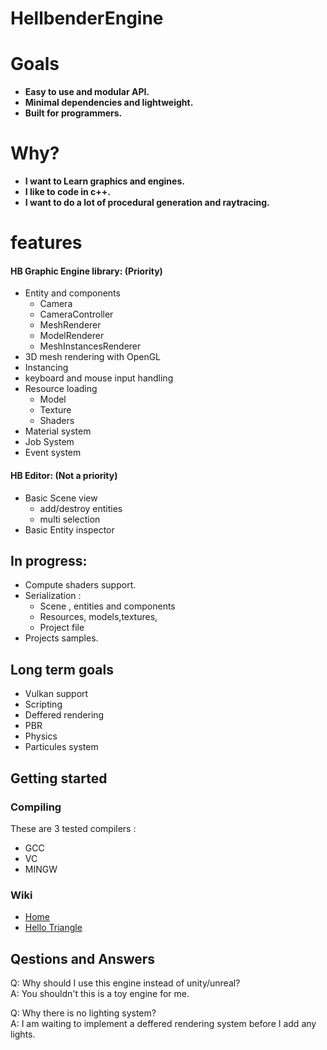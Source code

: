 # HellbenderEngine

# Goals 
- **Easy to use and modular API.**
- **Minimal dependencies and lightweight.**
- **Built for programmers.**

# Why?
- **I want to Learn graphics and engines.**
- **I like to code in c++.**
- **I want to do a lot of procedural generation and raytracing.**

# features
#### HB Graphic Engine library: (Priority)
- Entity and components
	- Camera
	- CameraController
	- MeshRenderer
	- ModelRenderer
	- MeshInstancesRenderer
- 3D mesh rendering with OpenGL
- Instancing
- keyboard and mouse input handling
- Resource loading
	 - Model
	 - Texture
	 - Shaders
- Material system
- Job System
- Event system

#### HB Editor: (Not a priority)
 - Basic Scene view
 	- add/destroy entities
	- multi selection
 - Basic Entity inspector 
## In progress:
 - Compute shaders support.
 - Serialization :
	 - Scene , entities and components
	 - Resources, models,textures,
	 - Project file
 - Projects samples.

## Long term goals

 - Vulkan support
 - Scripting
 - Deffered rendering
 - PBR
 - Physics
 - Particules system

## Getting started

### Compiling
These are 3 tested compilers : 
- GCC
- VC
- MINGW

### Wiki
- [Home](https://github.com/Goutch/HellbenderEngine/wiki) 
- [Hello Triangle](https://github.com/Goutch/HellbenderEngine/wiki/Hello-triangle)

## Qestions and Answers
Q: Why should I use this engine instead of unity/unreal?  
A: You shouldn't this is a toy engine for me.  

Q: Why there is no lighting system?  
A: I am waiting to implement a deffered rendering system before I add any lights.  
